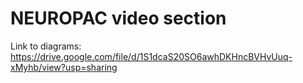 # NEUROPAC video section

Link to diagrams: https://drive.google.com/file/d/1S1dcaS20SO6awhDKHncBVHvUuq-xMyhb/view?usp=sharing
